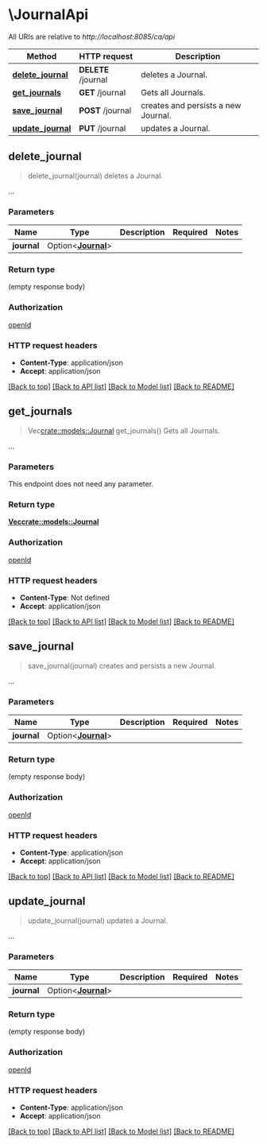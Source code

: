 # \JournalApi

All URIs are relative to *http://localhost:8085/ca/api*

Method | HTTP request | Description
------------- | ------------- | -------------
[**delete_journal**](JournalApi.md#delete_journal) | **DELETE** /journal | deletes a Journal.
[**get_journals**](JournalApi.md#get_journals) | **GET** /journal | Gets all Journals.
[**save_journal**](JournalApi.md#save_journal) | **POST** /journal | creates and persists a new Journal.
[**update_journal**](JournalApi.md#update_journal) | **PUT** /journal | updates a Journal.



## delete_journal

> delete_journal(journal)
deletes a Journal.

... 

### Parameters


Name | Type | Description  | Required | Notes
------------- | ------------- | ------------- | ------------- | -------------
**journal** | Option<[**Journal**](Journal.md)> |  |  |

### Return type

 (empty response body)

### Authorization

[openId](../README.md#openId)

### HTTP request headers

- **Content-Type**: application/json
- **Accept**: application/json

[[Back to top]](#) [[Back to API list]](../README.md#documentation-for-api-endpoints) [[Back to Model list]](../README.md#documentation-for-models) [[Back to README]](../README.md)


## get_journals

> Vec<crate::models::Journal> get_journals()
Gets all Journals.

... 

### Parameters

This endpoint does not need any parameter.

### Return type

[**Vec<crate::models::Journal>**](Journal.md)

### Authorization

[openId](../README.md#openId)

### HTTP request headers

- **Content-Type**: Not defined
- **Accept**: application/json

[[Back to top]](#) [[Back to API list]](../README.md#documentation-for-api-endpoints) [[Back to Model list]](../README.md#documentation-for-models) [[Back to README]](../README.md)


## save_journal

> save_journal(journal)
creates and persists a new Journal.

... 

### Parameters


Name | Type | Description  | Required | Notes
------------- | ------------- | ------------- | ------------- | -------------
**journal** | Option<[**Journal**](Journal.md)> |  |  |

### Return type

 (empty response body)

### Authorization

[openId](../README.md#openId)

### HTTP request headers

- **Content-Type**: application/json
- **Accept**: application/json

[[Back to top]](#) [[Back to API list]](../README.md#documentation-for-api-endpoints) [[Back to Model list]](../README.md#documentation-for-models) [[Back to README]](../README.md)


## update_journal

> update_journal(journal)
updates a Journal.

... 

### Parameters


Name | Type | Description  | Required | Notes
------------- | ------------- | ------------- | ------------- | -------------
**journal** | Option<[**Journal**](Journal.md)> |  |  |

### Return type

 (empty response body)

### Authorization

[openId](../README.md#openId)

### HTTP request headers

- **Content-Type**: application/json
- **Accept**: application/json

[[Back to top]](#) [[Back to API list]](../README.md#documentation-for-api-endpoints) [[Back to Model list]](../README.md#documentation-for-models) [[Back to README]](../README.md)

